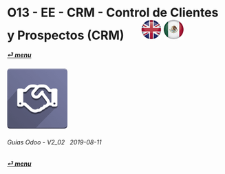 # O13 - EE - CRM - Control de Clientes y Prospectos (CRM) &nbsp;&nbsp;&nbsp;&nbsp; [![en-uk](/doc/img/flg/en-uk-flg-btn-sml.png)](/en-uk/o13/ee/crm/en-uk-o13-ee-crm-crm-guides.md) [ ![es-mx](/doc/img/flg/es-mx-flg-btn-sml.png)](/es-mx/o13/ee/crm/es-mx-o13-ee-crm-crm-guides.md)
#### [_&#x23CE; menu_](/es-mx/o13/ee/es-mx-o13-ee-guides-menu.md "Regresar al menúu de EE")  
### ![crm](/doc/img/crm.png)
	
###### Guías Odoo - V2_02 &nbsp; 2019-08-11  
**[_&#x23CE; menu_](/es-mx/o13/ee/es-mx-o13-ee-guides-menu.md)**  


